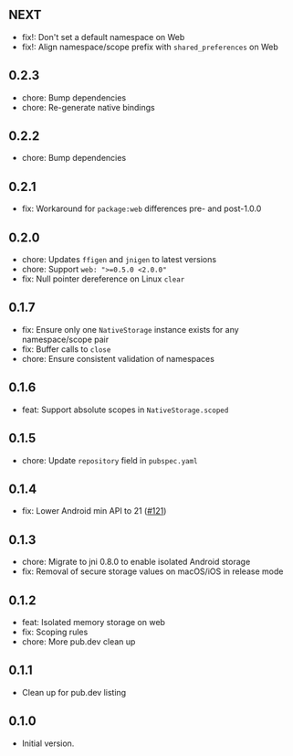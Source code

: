 ## NEXT

- fix!: Don't set a default namespace on Web
- fix!: Align namespace/scope prefix with `shared_preferences` on Web

## 0.2.3

- chore: Bump dependencies
- chore: Re-generate native bindings

## 0.2.2

- chore: Bump dependencies

## 0.2.1

- fix: Workaround for `package:web` differences pre- and post-1.0.0

## 0.2.0

- chore: Updates `ffigen` and `jnigen` to latest versions
- chore: Support `web: ">=0.5.0 <2.0.0"`
- fix: Null pointer dereference on Linux `clear`

## 0.1.7

- fix: Ensure only one `NativeStorage` instance exists for any namespace/scope pair
- fix: Buffer calls to `close`
- chore: Ensure consistent validation of namespaces

## 0.1.6

- feat: Support absolute scopes in `NativeStorage.scoped`

## 0.1.5

- chore: Update `repository` field in `pubspec.yaml`

## 0.1.4

- fix: Lower Android min API to 21 ([#121](https://github.com/celest-dev/celest/issues/121))

## 0.1.3

- chore: Migrate to jni 0.8.0 to enable isolated Android storage
- fix: Removal of secure storage values on macOS/iOS in release mode

## 0.1.2

- feat: Isolated memory storage on web
- fix: Scoping rules
- chore: More pub.dev clean up

## 0.1.1

- Clean up for pub.dev listing

## 0.1.0

- Initial version.
